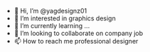 - 👋 Hi, I’m @yagdesignz01
- 👀 I’m interested in graphics design
- 🌱 I’m currently learning ...
- 💞️ I’m looking to collaborate on company job
- 📫 How to reach me professional designer 

<!---
yagdesignz01/yagdesignz01 is a ✨ special ✨ repository because its `README.md` (this file) appears on your GitHub profile.
You can click the Preview link to take a look at your changes.
--->
